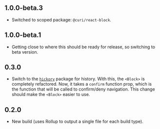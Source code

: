 ## 1.0.0-beta.3

* Switched to scoped package: `@curi/react-block`.

## 1.0.0-beta.1

* Getting close to where this should be ready for release, so switching to beta version.

## 0.3.0

* Switch to the [`hickory`](https://github.com/pshrmn/hickory) package for history. With this, the `<Block>` is completely refactored. Now, it takes a `confirm` function prop, which is the function that will be called to confirm/deny navigation. This change should make the `<Block>` easier to use.

## 0.2.0

* New build (uses Rollup to output a single file for each build type).
